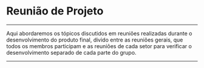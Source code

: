 # Reunião de Projeto

___________________________________________________________________________________

Aqui abordaremos os tópicos discutidos em reuniões realizadas durante o desenvolvimento do produto final, divido entre as reuniões gerais, que todos os membros participam e as reuniões de cada setor para verificar o desenvolvimento separado de cada parte do grupo.
___________________________________________________________________________________